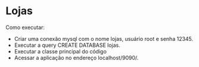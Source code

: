 # Lojas
Como executar: 

- Criar uma conexão mysql com o nome lojas, usuário root e senha 12345. 
- Executar a query CREATE DATABASE lojas. 
- Executar a classe principal do código 
- Acessar a aplicação no endereço localhost/9090/.
